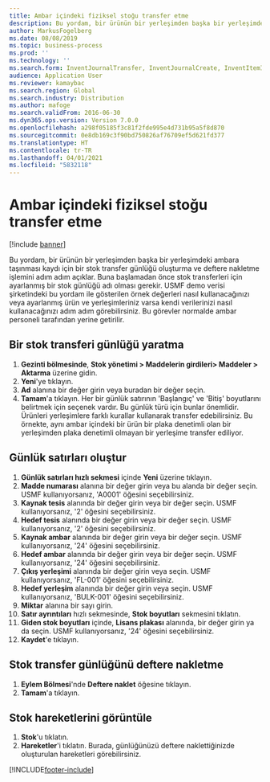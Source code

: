 ```yaml
---
title: Ambar içindeki fiziksel stoğu transfer etme
description: Bu yordam, bir ürünün bir yerleşimden başka bir yerleşimdeki ambara taşınması kaydı için bir stok transfer günlüğü oluşturma ve deftere nakletme işlemini adım adım açıklar.
author: MarkusFogelberg
ms.date: 08/08/2019
ms.topic: business-process
ms.prod: ''
ms.technology: ''
ms.search.form: InventJournalTransfer, InventJournalCreate, InventItemIdLookupSimple, InventLocationIdLookup, WMSLocationIdLookup, InventTrans
audience: Application User
ms.reviewer: kamaybac
ms.search.region: Global
ms.search.industry: Distribution
ms.author: mafoge
ms.search.validFrom: 2016-06-30
ms.dyn365.ops.version: Version 7.0.0
ms.openlocfilehash: a298f05185f3c81f2fde995e4d731b95a5f8d870
ms.sourcegitcommit: 0e8db169c3f90bd750826af76709ef5d621fd377
ms.translationtype: HT
ms.contentlocale: tr-TR
ms.lasthandoff: 04/01/2021
ms.locfileid: "5832118"
---
```

# <a name="transfer-physical-inventory-within-the-warehouse"></a>Ambar içindeki fiziksel stoğu transfer etme

[!include [banner](../../includes/banner.md)]

Bu yordam, bir ürünün bir yerleşimden başka bir yerleşimdeki ambara taşınması kaydı için bir stok transfer günlüğü oluşturma ve deftere nakletme işlemini adım adım açıklar. Buna başlamadan önce stok transferleri için ayarlanmış bir stok günlüğü adı olması gerekir. USMF demo verisi şirketindeki bu yordam ile gösterilen örnek değerleri nasıl kullanacağınızı veya ayarlanmış ürün ve yerleşimleriniz varsa kendi verilerinizi nasıl kullanacağınızı adım adım görebilirsiniz. Bu görevler normalde ambar personeli tarafından yerine getirilir.


## <a name="create-an-inventory-transfer-journal"></a>Bir stok transferi günlüğü yaratma
1. **Gezinti bölmesinde**, **Stok yönetimi > Maddelerin girdileri> Maddeler > Aktarma** üzerine gidin.
2. **Yeni**'ye tıklayın.
3. **Ad** alanına bir değer girin veya buradan bir değer seçin.
4. **Tamam**'a tıklayın. Her bir günlük satırının 'Başlangıç' ve 'Bitiş' boyutlarını belirtmek için seçenek vardır. Bu günlük türü için bunlar önemlidir. Ürünleri yerleşimlere farklı kurallar kullanarak transfer edebilirsiniz. Bu örnekte, aynı ambar içindeki bir ürün bir plaka denetimli olan bir yerleşimden plaka denetimli olmayan bir yerleşime transfer ediliyor.   

## <a name="create-journal-lines"></a>Günlük satırları oluştur
1. **Günlük satırları hızlı sekmesi** içinde **Yeni** üzerine tıklayın.
2. **Madde numarası** alanına bir değer girin veya bu alanda bir değer seçin. USMF kullanıyorsanız, 'A0001' öğesini seçebilirsiniz.  
3. **Kaynak tesis** alanında bir değer girin veya bir değer seçin. USMF kullanıyorsanız, '2' öğesini seçebilirsiniz.  
4. **Hedef tesis** alanında bir değer girin veya bir değer seçin. USMF kullanıyorsanız, '2' öğesini seçebilirsiniz.  
5. **Kaynak ambar** alanında bir değer girin veya bir değer seçin. USMF kullanıyorsanız, '24' öğesini seçebilirsiniz.  
6. **Hedef ambar** alanında bir değer girin veya bir değer seçin. USMF kullanıyorsanız, '24' öğesini seçebilirsiniz.  
7. **Çıkış yerleşimi** alanında bir değer girin veya seçin. USMF kullanıyorsanız, 'FL-001' öğesini seçebilirsiniz.  
8. **Hedef yerleşim** alanında bir değer girin veya seçin. USMF kullanıyorsanız, 'BULK-001' öğesini seçebilirsiniz.  
9. **Miktar** alanına bir sayı girin.
10. **Satır ayrıntıları** hızlı sekmesinde, **Stok boyutları** sekmesini tıklatın.
11. **Giden stok boyutları** içinde, **Lisans plakası** alanında, bir değer girin ya da seçin. USMF kullanıyorsanız, '24' öğesini seçebilirsiniz.  
12. **Kaydet**'e tıklayın.

## <a name="post-the-inventory-transfer-journal"></a>Stok transfer günlüğünü deftere nakletme
1. **Eylem Bölmesi**'nde **Deftere naklet** öğesine tıklayın.
2. **Tamam**'a tıklayın.

## <a name="view-inventory-transactions"></a>Stok hareketlerini görüntüle
1. **Stok**'u tıklatın.
2. **Hareketler**'i tıklatın. Burada, günlüğünüzü deftere naklettiğinizde oluşturulan hareketleri görebilirsiniz.  



[!INCLUDE[footer-include](../../../includes/footer-banner.md)]